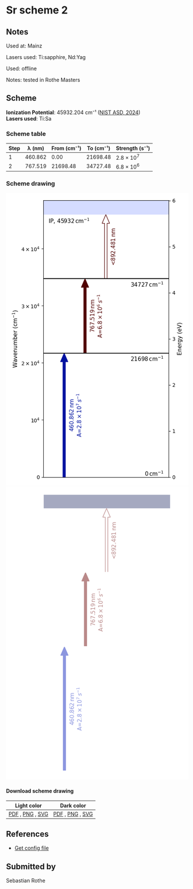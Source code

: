 # Sr scheme 2

## Notes

Used at: Mainz

Lasers used: Ti:sapphire, Nd:Yag

Used: offline

Notes: tested in Rothe Masters



## Scheme

**Ionization Potential**: 45932.204 cm⁻¹ ([NIST ASD, 2024](https://www.nist.gov/pml/atomic-spectra-database))  
**Lasers used**: Ti:Sa

### Scheme table

| Step | λ (nm)  | From (cm⁻¹) | To (cm⁻¹) |    Strength (s⁻¹)    |
| ---- | ------- | ----------- | --------- | -------------------- |
| 1    | 460.862 | 0.00        | 21698.48  | 2.8 × 10<sup>7</sup> |
| 2    | 767.519 | 21698.48    | 34727.48  | 6.8 × 10<sup>6</sup> |


### Scheme drawing

![sr scheme, light mode](sr-002/sr-002-light.png#only-light)
![sr scheme, dark mode](sr-002/sr-002-dark-web.png#only-dark)

#### Download scheme drawing

|                                            Light color                                            |                                           Dark color                                           |
| ------------------------------------------------------------------------------------------------- | ---------------------------------------------------------------------------------------------- |
| [PDF](sr-002/sr-002-light.pdf) , [PNG](sr-002/sr-002-light.png) , [SVG](sr-002/sr-002-light.svg)  | [PDF](sr-002/sr-002-dark.pdf) , [PNG](sr-002/sr-002-dark.png) , [SVG](sr-002/sr-002-dark.svg)  |


## References

  - [Get config file](https://github.com/RIMS-Code/rims-code.github.io/blob/main/db/sr-002.json)



## Submitted by

Sebastian Rothe

